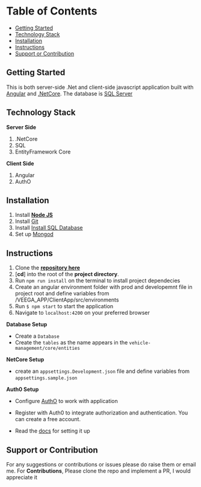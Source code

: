 # Table of Contents

- [Getting Started](#getting-started)
- [Technology Stack](#technology-stack)
- [Installation](#installation)
- [Instructions](#instructions)
- [Support or Contribution](#support-or-contribution)

## Getting Started
This is both server-side .Net and client-side javascript application built with [Angular](https://angular.io/) and [.NetCore](https://dotnet.microsoft.com/download). The database is [SQL Server](https://www.microsoft.com/en-us/sql-server/sql-server-downloads)


## Technology Stack

**Server Side**
1. .NetCore
2. SQL
3. EntityFramework Core

**Client Side**
1. Angular
2. AuthO


## Installation

1. Install [**Node JS**](https://nodejs.org/en/)
2. Install [Git](https://git-scm.com/downloads)
3. Install [Install SQL Database](http://www.sqlservertutorial.net/install-sql-server/)
4. Set up [Mongod](https://www.codecademy.com/articles/tdd-setup-mongodb-2)


## Instructions

1. Clone the [**repository here**](https://github.com/syntiara/Vehicle-Management.git)
2. [**cd**] into the root of the **project directory**.
3. Run `npm run install` on the terminal to install project dependecies
4. Create an angular environment folder with prod and developemnt file in project root and define variables from        /VEEGA_APP/ClientApp/src/environments
5. Run `$ npm start` to start the application
6. Navigate to `localhost:4200` on your preferred browser

**Database Setup**

- Create a `Database`
- Create the `tables` as the name appears in the `vehicle-management/core/entities`

**NetCore Setup**

- create an `appsettings.Development.json` file and define variables from `appsettings.sample.json`

**Auth0 Setup**

- Configure [AuthO](https://auth0.com/) to work with application
- Register with Auth0 to integrate authorization and authentication. You can create a free account.

- Read the [docs](https://auth0.com/docs/quickstart/spa/angular2) for setting it up 


## Support or Contribution
For any suggestions or contributions or issues please do raise them or email me.
For **Contributions**, Please clone the repo and implement a PR, I would appreciate it

